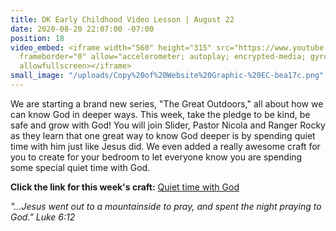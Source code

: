 ```yaml
---
title: DK Early Childhood Video Lesson | August 22
date: 2020-08-20 22:07:00 -07:00
position: 18
video_embed: <iframe width="560" height="315" src="https://www.youtube.com/embed/h8E44qR5_wk"
  frameborder="0" allow="accelerometer; autoplay; encrypted-media; gyroscope; picture-in-picture"
  allowfullscreen></iframe>
small_image: "/uploads/Copy%20of%20Website%20Graphic-%20EC-bea17c.png"
---
```


We are starting a brand new series, "The Great Outdoors," all about how we can know God in deeper ways. This week, take the pledge to be kind, be safe and grow with God! You will join Slider, Pastor Nicola and Ranger Rocky as they learn that one great way to know God deeper is by spending quiet time with him just like Jesus did. We even added a really awesome craft for you to create for your bedroom to let everyone know you are spending some special quiet time with God.

**Click the link for this week's craft:**
[Quiet time with God](https://drive.google.com/file/d/1PIDz3OuKpBSQvGa_gsQUoIIuEWUVszXL/view?usp=sharing)

*"...Jesus went out to a mountainside to pray, and spent the night praying to God." Luke 6:12*